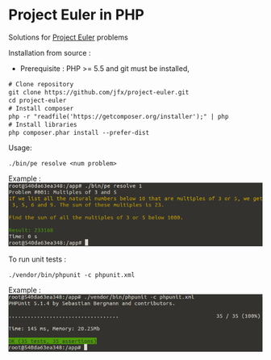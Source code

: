 Project Euler in PHP
====================

Solutions for [Project Euler](https://projecteuler.net) problems  

Installation from source :
- Prerequisite : PHP >= 5.5 and git  must be installed,
```
# Clone repository
git clone https://github.com/jfx/project-euler.git
cd project-euler
# Install composer
php -r "readfile('https://getcomposer.org/installer');" | php
# Install libraries
php composer.phar install --prefer-dist
```

Usage:
```
./bin/pe resolve <num problem>
```

Example :
![Project Euler resolution command line](/web/images/project-euler-php-resolve.png?raw=true "Resolution of Project Euler problem #1")

To run unit tests :
```
./vendor/bin/phpunit -c phpunit.xml
```

Example :
![Project Euler unit tests](/web/images/project-euler-php-test.png?raw=true "Run Unit tests suite")